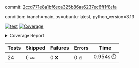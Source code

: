 commit: [2ccd771e8a1bf6eca325b86aa6237ec6ff1f8efa](https://github.com/rcmdnk/inherit-docstring/tree/2ccd771e8a1bf6eca325b86aa6237ec6ff1f8efa)

condition: branch=main, os=ubuntu-latest, python_version=3.13

[![test](https://github.com/rcmdnk/inherit-docstring/actions/workflows/test.yml/badge.svg)](https://github.com/rcmdnk/inherit-docstring/actions/runs/18483074703)
<a href="https://github.com/rcmdnk/inherit-docstring/blob/2ccd771e8a1bf6eca325b86aa6237ec6ff1f8efa/README.md"><img alt="Coverage" src="https://img.shields.io/badge/Coverage-96%25-brightgreen.svg" /></a><details><summary>Coverage Report </summary><table><tr><th>File</th><th>Stmts</th><th>Miss</th><th>Cover</th><th>Missing</th></tr><tbody><tr><td colspan="5"><b>src/inherit_docstring</b></td></tr><tr><td>&nbsp; &nbsp;<a href="https://github.com/rcmdnk/inherit-docstring/blob/2ccd771e8a1bf6eca325b86aa6237ec6ff1f8efa/src/inherit_docstring/__init__.py">\_\_init\_\_.py</a></td><td>8</td><td>2</td><td>75%</td><td><a href="https://github.com/rcmdnk/inherit-docstring/blob/2ccd771e8a1bf6eca325b86aa6237ec6ff1f8efa/src/inherit_docstring/__init__.py#L11-L12">11&ndash;12</a></td></tr><tr><td>&nbsp; &nbsp;<a href="https://github.com/rcmdnk/inherit-docstring/blob/2ccd771e8a1bf6eca325b86aa6237ec6ff1f8efa/src/inherit_docstring/utils.py">utils.py</a></td><td>110</td><td>4</td><td>96%</td><td><a href="https://github.com/rcmdnk/inherit-docstring/blob/2ccd771e8a1bf6eca325b86aa6237ec6ff1f8efa/src/inherit_docstring/utils.py#L19">19</a>, <a href="https://github.com/rcmdnk/inherit-docstring/blob/2ccd771e8a1bf6eca325b86aa6237ec6ff1f8efa/src/inherit_docstring/utils.py#L28">28</a>, <a href="https://github.com/rcmdnk/inherit-docstring/blob/2ccd771e8a1bf6eca325b86aa6237ec6ff1f8efa/src/inherit_docstring/utils.py#L81">81</a>, <a href="https://github.com/rcmdnk/inherit-docstring/blob/2ccd771e8a1bf6eca325b86aa6237ec6ff1f8efa/src/inherit_docstring/utils.py#L149">149</a></td></tr><tr><td><b>TOTAL</b></td><td><b>142</b></td><td><b>6</b></td><td><b>96%</b></td><td>&nbsp;</td></tr></tbody></table></details>

| Tests | Skipped | Failures | Errors | Time |
| ----- | ------- | -------- | -------- | ------------------ |
| 24 | 0 :zzz: | 0 :x: | 0 :fire: | 0.954s :stopwatch: |

